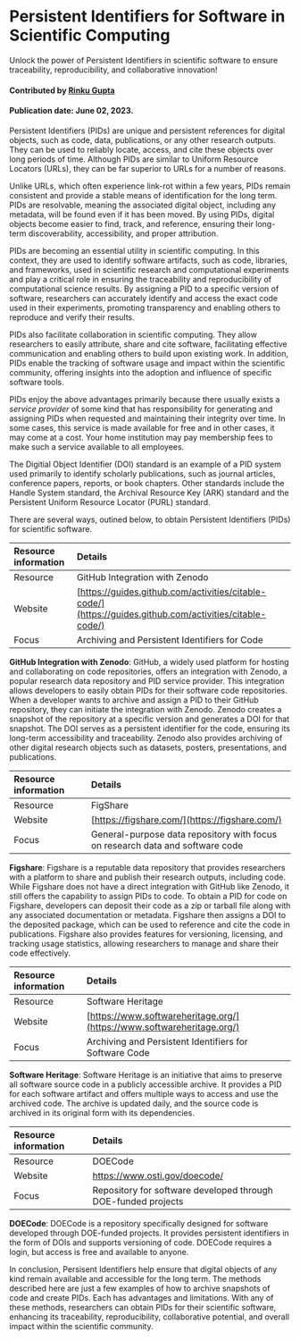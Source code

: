 # Persistent Identifiers for Software in Scientific Computing
<!-- deck text start -->
Unlock the power of Persistent Identifiers in scientific software to ensure traceability, reproducibility, and collaborative innovation!
<!-- deck text end -->

#### Contributed by [Rinku Gupta](https://github.com/rinkug)
#### Publication date: June 02, 2023.

Persistent Identifiers (PIDs) are unique and persistent references for digital objects, such as code, data, publications, or any other research outputs. 
They can be used to reliably locate, access, and cite these objects over long periods of time.
Although PIDs are similar to Uniform Resource Locators (URLs), they can be far superior to URLs for a number of reasons.

Unlike URLs, which often experience link-rot within a few years, PIDs remain consistent and provide a stable means of identification for the long term.
PIDs are resolvable, meaning the associated digital object, including any metadata, will be found even if it has been moved. 
By using PIDs, digital objects become easier to find, track, and reference, ensuring their long-term discoverability, accessibility, and proper attribution.

PIDs are becoming an essential utility in scientific computing.
In this context, they are used to identify software artifacts, such as code, libraries, and frameworks, used in scientific research and computational experiments and play a critical role in ensuring the traceability and reproducibility of computational science results. 
By assigning a PID to a specific version of software, researchers can accurately identify and access the exact code used in their experiments, promoting transparency and enabling others to reproduce and verify their results. 

PIDs also facilitate collaboration in scientific computing. 
They allow researchers to easily attribute, share and cite software, facilitating effective communication and enabling others to build upon existing work. 
In addition, PIDs enable the tracking of software usage and impact within the scientific community, offering insights into the adoption and influence of specific software tools.

PIDs enjoy the above advantages primarily because there usually exists a *service provider* of some kind that has responsibility for generating and assigning PIDs when requested and maintaining their integrity over time.
In some cases, this service is made available for free and in other cases, it may come at a cost.
Your home institution may pay membership fees to make such a service available to all employees.

The Digitial Object Identifier (DOI) standard is an example of a PID system used primarily to identify scholarly publications, such as journal articles, conference papers, reports, or book chapters.
Other standards include the Handle System standard, the Archival Resource Key (ARK) standard and the Persistent Uniform Resource Locator (PURL) standard.

There are several ways, outined below, to obtain Persistent Identifiers (PIDs) for scientific software.

| Resource information | Details |
| :--- | :--- |
| Resource | GitHub Integration with Zenodo |
| Website | [https://guides.github.com/activities/citable-code/](https://guides.github.com/activities/citable-code/) |
| Focus | Archiving and Persistent Identifiers for Code |

**GitHub Integration with Zenodo**: GitHub, a widely used platform for hosting and collaborating on code repositories, offers an integration with Zenodo, a popular research data repository and PID service provider.
This integration allows developers to easily obtain PIDs for their software code repositories.
When a developer wants to archive and assign a PID to their GitHub repository, they can initiate the integration with Zenodo. 
Zenodo creates a snapshot of the repository at a specific version and generates a DOI for that snapshot. 
The DOI serves as a persistent identifier for the code, ensuring its long-term accessibility and traceability.
Zenodo also provides archiving of other digital research objects such as datasets, posters, presentations, and publications.

| Resource information | Details |
| :--- | :--- |
| Resource | FigShare |
| Website | [https://figshare.com/](https://figshare.com/) |
| Focus | General-purpose data repository with focus on research data and software code |

**Figshare**: Figshare is a reputable data repository that provides researchers with a platform to share and publish their research outputs, including code. 
While Figshare does not have a direct integration with GitHub like Zenodo, it still offers the capability to assign PIDs to code. 
To obtain a PID for code on Figshare, developers can deposit their code as a zip or tarball file along with any associated documentation or metadata. 
Figshare then assigns a DOI to the deposited package, which can be used to reference and cite the code in publications. 
Figshare also provides features for versioning, licensing, and tracking usage statistics, allowing researchers to manage and share their code effectively.

| Resource information | Details |
| :--- | :--- |
| Resource | Software Heritage |
| Website | [https://www.softwareheritage.org/](https://www.softwareheritage.org/) |
| Focus | Archiving and Persistent Identifiers for Software Code |

**Software Heritage**: Software Heritage is an initiative that aims to preserve all software source code in a publicly accessible archive. 
It provides a PID for each software artifact and offers multiple ways to access and use the archived code. 
The archive is updated daily, and the source code is archived in its original form with its dependencies.

| Resource information | Details |
| :--- | :--- |
| Resource | DOECode |
| Website | https://www.osti.gov/doecode/ |
| Focus | Repository for software developed through DOE-funded projects |

**DOECode**: DOECode is a repository specifically designed for software developed through DOE-funded projects. 
It provides persistent identifiers in the form of DOIs and supports versioning of code. 
DOECode requires a login, but access is free and available to anyone.

In conclusion, Persisent Identifiers help ensure that digital objects of any kind remain available and accessible for the long term.
The methods described here are just a few examples of how to archive snapshots of code and create PIDs.
Each has advantages and limitations.
With any of these methods, researchers can obtain PIDs for their scientific software, enhancing its traceability, reproducibility, collaborative potential, and overall impact within the scientific community.

<!---
Publish: yes
Pinned: no
Topics: software publishing and citation
--->
